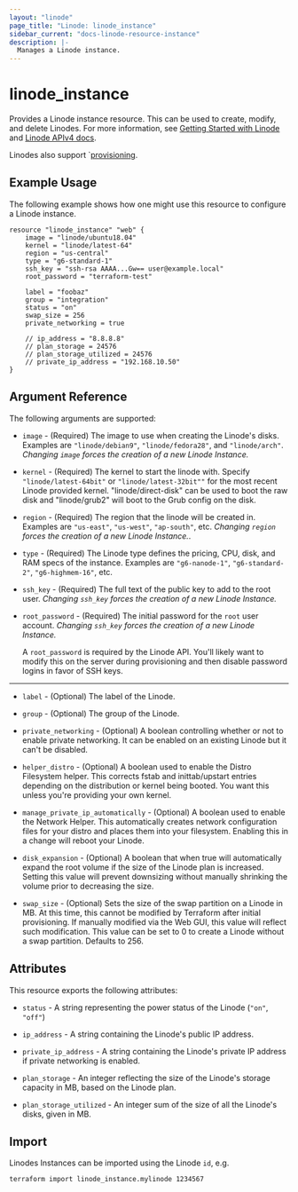 ```yaml
---
layout: "linode"
page_title: "Linode: linode_instance"
sidebar_current: "docs-linode-resource-instance"
description: |-
  Manages a Linode instance.
---
```


# linode\_instance

Provides a Linode instance resource.  This can be used to create,
modify, and delete Linodes. For more information, see [Getting Started with Linode](https://linode.com/docs/getting-started/)
and [Linode APIv4 docs](https://development.linode.com/).

Linodes also support `[provisioning](/docs/provisioners/index.html).

## Example Usage

The following example shows how one might use this resource to configure a Linode instance.

```hcl
resource "linode_instance" "web" {
    image = "linode/ubuntu18.04"
    kernel = "linode/latest-64"
    region = "us-central"
    type = "g6-standard-1"
    ssh_key = "ssh-rsa AAAA...Gw== user@example.local"
    root_password = "terraform-test"

    label = "foobaz"
    group = "integration"
    status = "on"
    swap_size = 256
    private_networking = true

    // ip_address = "8.8.8.8"
    // plan_storage = 24576
    // plan_storage_utilized = 24576
    // private_ip_address = "192.168.10.50"
}
```

## Argument Reference

The following arguments are supported:

* `image` - (Required) The image to use when creating the Linode's disks. Examples are `"linode/debian9"`, `"linode/fedora28"`, and `"linode/arch"`. *Changing `image` forces the creation of a new Linode Instance.*

* `kernel` - (Required) The kernel to start the linode with. Specify `"linode/latest-64bit"` or `"linode/latest-32bit""` for the most recent Linode provided kernel. "linode/direct-disk" can be used to boot the raw disk and "linode/grub2" will boot to the Grub config on the disk.

* `region` - (Required) The region that the linode will be created in.  Examples are `"us-east"`, `"us-west"`, `"ap-south"`, etc.  *Changing `region` forces the creation of a new Linode Instance.*.

* `type` - (Required) The Linode type defines the pricing, CPU, disk, and RAM specs of the instance.  Examples are `"g6-nanode-1"`, `"g6-standard-2"`, `"g6-highmem-16"`, etc.

* `ssh_key` - (Required) The full text of the public key to add to the root user. *Changing `ssh_key` forces the creation of a new Linode Instance.*

* `root_password` - (Required) The initial password for the `root` user account. *Changing `ssh_key` forces the creation of a new Linode Instance.*

  A `root_password` is required by the Linode API. You'll likely want to modify this on the server during provisioning and then disable password logins in favor of SSH keys.

- - -

* `label` - (Optional) The label of the Linode.

* `group` - (Optional) The group of the Linode.

* `private_networking` - (Optional) A boolean controlling whether or not to enable private networking. It can be enabled on an existing Linode but it can't be disabled.

* `helper_distro` - (Optional) A boolean used to enable the Distro Filesystem helper.   This corrects fstab and inittab/upstart entries depending on the distribution or kernel being booted. You want this unless you're providing your own kernel.

* `manage_private_ip_automatically` - (Optional) A boolean used to enable the Network Helper.  This automatically creates network configuration files for your distro and places them into your filesystem. Enabling this in a change will reboot your Linode.

* `disk_expansion` - (Optional) A boolean that when true will automatically expand the root volume if the size of the Linode plan is increased.  Setting this value will prevent downsizing without manually shrinking the volume prior to decreasing the size.

* `swap_size` - (Optional) Sets the size of the swap partition on a Linode in MB.  At this time, this cannot be modified by Terraform after initial provisioning.  If manually modified via the Web GUI, this value will reflect such modification.  This value can be set to 0 to create a Linode without a swap partition.  Defaults to 256.

## Attributes

This resource exports the following attributes:

* `status` - A string representing the power status of the Linode (`"on"`, `"off"`)

* `ip_address` - A string containing the Linode's public IP address.

* `private_ip_address` - A string containing the Linode's private IP address if private networking is enabled.

* `plan_storage` - An integer reflecting the size of the Linode's storage capacity in MB, based on the Linode plan.

* `plan_storage_utilized` - An integer sum of the size of all the Linode's disks, given in MB.

## Import

Linodes Instances can be imported using the Linode `id`, e.g.

```sh
terraform import linode_instance.mylinode 1234567
```
